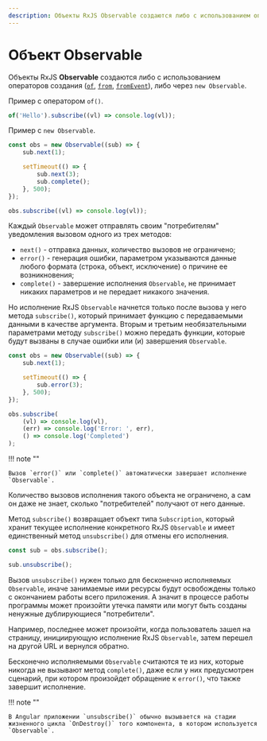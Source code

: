 ```yaml
---
description: Объекты RxJS Observable создаются либо с использованием операторов создания (of, from, fromEvent), либо через new Observable
---
```


# Объект Observable

Объекты RxJS **Observable** создаются либо с использованием операторов создания ([`of`](https://rxjs.dev/api/index/function/of), [`from`](https://rxjs.dev/api/index/function/from), [`fromEvent`](https://rxjs.dev/api/index/function/fromEvent)), либо через `new Observable`.

Пример с оператором `of()`.

```ts
of('Hello').subscribe((vl) => console.log(vl));
```

Пример с `new Observable`.

```ts
const obs = new Observable((sub) => {
    sub.next(1);

    setTimeout(() => {
        sub.next(3);
        sub.complete();
    }, 500);
});

obs.subscribe((vl) => console.log(vl));
```

Каждый `Observable` может отправлять своим "потребителям" уведомления вызовом одного из трех методов:

-   `next()` - отправка данных, количество вызовов не ограничено;
-   `error()` - генерация ошибки, параметром указываются данные любого формата (строка, объект, исключение) о причине ее возникновения;
-   `complete()` - завершение исполнения `Observable`, не принимает никаких параметров и не передает никакого значения.

Но исполнение RxJS `Observable` начнется только после вызова у него метода `subscribe()`, который принимает функцию с передаваемыми данными в качестве аргумента. Вторым и третьим необязательными параметрами методу `subscribe()` можно передать функции, которые будут вызваны в случае ошибки или (и) завершения `Observable`.

```ts
const obs = new Observable((sub) => {
    sub.next(1);

    setTimeout(() => {
        sub.error(3);
    }, 500);
});

obs.subscribe(
    (vl) => console.log(vl),
    (err) => console.log('Error: ', err),
    () => console.log('Completed')
);
```

!!! note ""

    Вызов `error()` или `complete()` автоматически завершает исполнение `Observable`.

Количество вызовов исполнения такого объекта не ограничено, а сам он даже не знает, сколько "потребителей" получают от него данные.

Метод `subscribe()` возвращает объект типа `Subscription`, который хранит текущее исполнение конкретного RxJS `Observable` и имеет единственный метод `unsubscribe()` для отмены его исполнения.

```ts
const sub = obs.subscribe();

sub.unsubscribe();
```

Вызов `unsubscribe()` нужен только для бесконечно исполняемых `Observable`, иначе занимаемые ими ресурсы будут освобождены только с окончанием работы всего приложения. А значит в процессе работы программы может произойти утечка памяти или могут быть созданы ненужные дублирующиеся "потребители".

Например, последнее может произойти, когда пользователь зашел на страницу, инициирующую исполнение RxJS `Observable`, затем перешел на другой URL и вернулся обратно.

Бесконечно исполняемыми `Observable` считаются те из них, которые никогда не вызывают метод `complete()`, даже если у них предусмотрен сценарий, при котором произойдет обращение к `error()`, что также завершит исполнение.

!!! note ""

    В Angular приложении `unsubscribe()` обычно вызывается на стадии жизненного цикла `OnDestroy()` того компонента, в котором используется `Observable`.
